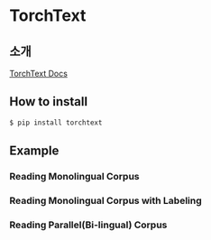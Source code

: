 # TorchText

## 소개

[TorchText Docs](http://torchtext.readthedocs.io/en/latest/index.html#)

## How to install

```bash
$ pip install torchtext
```

## Example

### Reading Monolingual Corpus

### Reading Monolingual Corpus with Labeling

### Reading Parallel(Bi-lingual) Corpus